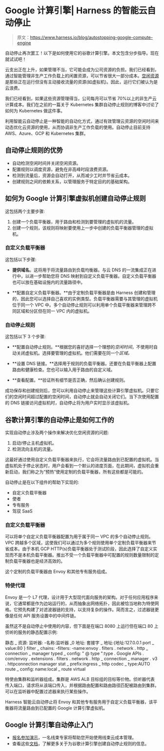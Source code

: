 # Google 计算引擎| Harness 的智能云自动停止

> 原文：<https://www.harness.io/blog/autostopping-google-compute-engine>

自动停止再次罢工！以下是如何使用它的谷歌计算引擎。本文包含分步指导。现在就试试吧！

云支出正在上升，如果管理不当，它可能会成为公司资源的负担。我们已经看到，通过智能管理非生产工作负载上的闲置资源，可以节省很大一部分成本。[空闲资源](https://harness.io/blog/cloud-cost-management/idle-resources/)是那些正在运行但没有主动接收流量的资源(如虚拟机)。因此，运行它们被认为是云浪费。

我们已经看到，如果这些资源管理得当，公司每月可以节省 70%以上的非生产云计算成本。我们在之前的一篇关于 Kubernetes 集群自动停止规则的博客中讨论了如何为 Kubernetes 做这件事。

利用智能云自动停止是一种智能的自动化方式，通过有效管理云资源的空闲时间来动态优化云资源的使用，从而协调非生产工作负载的使用。自动停止目前支持 AWS、Azure、GCP 和 Kubernetes 集群。

## 自动停止规则的优势

*   自动检测空闲时间并关闭空闲资源。
*   配置规则以调度资源，避免在非高峰时段浪费资源。
*   检测到流量后，资源会自动打开，从而减少工时并节省云成本。
*   创建规则之间的依赖关系，以管理服务于特定目的的基础架构。

## 如何为 Google 计算引擎虚拟机创建自动停止规则

这包括两个主要步骤:

1.  创建一个负载平衡器，用于路由和检测到要管理的虚拟机的流量。
2.  创建一个规则，该规则将映射要使用上一步中创建的负载平衡器管理的虚拟机。

### 自定义负载平衡器

这包括以下步骤:

*   **提供域名**。这将用于将流量路由到负载均衡器。与云 DNS 的一流集成正在进行中，以进一步帮助您将 DNS 映射到自定义负载平衡器。自定义负载平衡器也可以放在基础设施内的流量路径中。

*   **配置自定义负载平衡器。**由于定制负载平衡器是由 Harness 创建和管理的，因此您可以选择自己喜欢的实例类型。负载平衡器需要与其管理的虚拟机位于同一个 VPC 中。多个自动停止规则可以利用单个负载平衡器来管理跨不同区域和分区但在同一 VPC 内的虚拟机。

### 自动停止规则

这包括以下 3 个步骤:

*   **配置自动停止规则。**根据您的喜好选择一个理想的*空闲时间*，不使用时自动关闭虚拟机。选择要管理的虚拟机。他们需要在同一个*区域。*

*   **设置 DNS 链接。**选择用于规则的负载平衡器。还要在负载平衡器上配置路由和健康检查。您也可以输入用于路由的自定义域。

*   **查看配置。**验证所有细节是否正确，然后确认创建规则。

成功保存和创建规则后，您可以利用自动停止来管理这些计算引擎虚拟机。只要它们的空闲时间超过配置的空闲时间，自动停止就会自动关闭它们。当下次使用配置的 DNS 链接访问虚拟机时，自动停止将为用户实时显示该虚拟机。

## 谷歌计算引擎的自动停止是如何工作的

实现自动停止涉及两个操作来解决优化空闲资源的问题:

1.  启动/停止主机虚拟机。
2.  检测流向主机的流量。

这最好通过使用自定义负载平衡器来执行，它会将流量路由到已配置的虚拟机。当虚拟机处于停止状态时，用户会看到一个默认的进度页面，在此期间，虚拟机会重新启动，我们称之为“预热”使用定制的负载平衡器，所有这些都是可能的。

自动停止是在以下组件的帮助下实现的:

*   自定义负载平衡器
*   使者
*   专有服务
*   驾驭 SaaS

### 自定义负载平衡器

可以将单个自定义负载平衡器配置为用于属于同一 VPC 的多个自动停止规则。VPC 跨越多个区域，这使我们可以通过为多个规则使用单个定制负载平衡器来节省成本。由于本机 GCP HTTP(s)负载平衡器处于测试阶段，因此选择了自定义实现而不是本机负载平衡器。推出不受一个负载平衡器中可配置的规则数量限制的定制负载平衡器也是经济高效的。

这个定制的负载平衡器由 Envoy 和其他专有服务组成。

### 特使代理

Envoy 是一个 L7 代理，设计用于大型现代面向服务的架构。对于任何应用程序来说，它通常都是作为边站运行的，从而抽象出网络拓扑，因此被恰当地称为特使网格。它预先构建了对滤波器链的支持，以支持复杂的操作。简而言之，过滤器链更像是任何 API 服务设置中的中间件链。

虽然这不是自动停止中使用的内容，但下面是在端口 8080 上运行但在端口 80 上侦听的服务的静态配置示例:

静态 _ 资源:
监听器:
-名称:监听器 _0
地址:
套接字 _ 地址:{地址:127.0.0.1 port _ value:80 }
filter _ chains:
-filters:
-name:envoy . filters . network . http _ connection _ manager
typed _ config:
" @ type ":type . Google APIs . com/envoy . extensions . filters . network . http _ connection _ manager . v3 . httpconnection manager
stat _ prefix:ingress _ http
codec _ type:AUTO
route _ config:
name:local _ route
virtual

特使由集群和监听器组成。集群是 AWS ALB 目标组的目标等价物。侦听器代表传入端口，请求将从该端口传入，并根据路由配置和路由路径匹配被路由到集群。可以在监听器中配置过滤器来执行某些操作。

Harness 智能云自动停止将 Envoy 和其他专有服务用于自定义负载平衡器，该平衡器将流量路由到已配置的 Google 计算引擎虚拟机。

## Google 计算引擎自动停止入门

*   [报名参加演示](https://harness.io/products/cloud-cost/)，一名线束专家将帮助您开始使用线束云成本管理。
*   查看这些[文档](https://ngdocs.harness.io/article/4brkwfy8yt-create-auto-stopping-rules-for-gcp)，了解更多关于为谷歌计算引擎创建自动停止规则的信息。